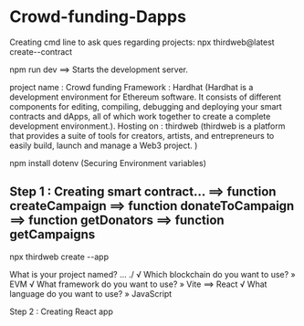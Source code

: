 # Crowd-funding-Dapps

Creating cmd line to ask ques regarding projects:
npx thirdweb@latest create--contract

 npm run dev ==> Starts the development server.

project name : Crowd funding
Framework : Hardhat   (Hardhat is a development environment for Ethereum software. 
                       It consists of different components for editing, compiling, debugging and deploying your smart contracts and dApps,
                       all of which work together to create a complete development environment.).
Hosting on : thirdweb (thirdweb is a platform that provides a suite of tools for creators, artists, and entrepreneurs to easily build, launch and manage a Web3 project. )

npm install dotenv  (Securing Environment variables)

Step 1 : Creating smart contract...
==> function createCampaign
==> function donateToCampaign
==> function getDonators
==> function getCampaigns
-------------------------------------------------------------------------------------------
npx thirdweb create --app

What is your project named? ... ./
√ Which blockchain do you want to use? » EVM
√ What framework do you want to use? » Vite  ==> React
√ What language do you want to use? » JavaScript

Step 2 : Creating React app 


